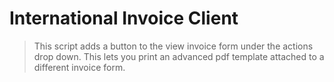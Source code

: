 # International Invoice Client

> This script adds a button to the view invoice form under the actions drop down. This lets you print an advanced pdf template attached to a different invoice form.
